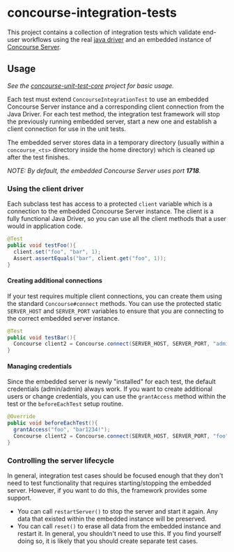 # concourse-integration-tests
This project contains a collection of integration tests which validate end-user workflows using the real [java driver](../concourse-driver-java) and an embedded instance of [Concourse Server](../concourse-server).

## Usage
_See the [concourse-unit-test-core](../concourse-unit-test-core) project for basic usage._

Each test must extend `ConcourseIntegrationTest` to use an embedded Concourse Server instance and a corresponding client connection from the Java Driver. For each test method, the integration test framework will stop the previously running embedded server, start a new one and establish a client connection for use in the unit tests. 

The embedded server stores data in a temporary directory (usually within a `concourse_<ts>` directory inside the home directory) which is cleaned up after the test finishes.

_NOTE: By default, the embedded Concourse Server uses port **1718**._

### Using the client driver
Each subclass test has access to a protected `client` variable which is a connection to the embedded Concourse Server instance. The client is a fully functional Java Driver, so you can use all the client methods that a user would in application code.
```java
@Test
public void testFoo(){
  client.set("foo", "bar", 1);
  Assert.assertEquals("bar", client.get("foo", 1));
}
```

#### Creating additional connections
If your test requires multiple client connections, you can create them using the standard `Concourse#connect` methods. You can use the protected static `SERVER_HOST` and `SERVER_PORT` variables to ensure that you are connecting to the correct embedded server instance.
```java
@Test
public void testBar(){
  Concourse client2 = Concourse.connect(SERVER_HOST, SERVER_PORT, "admin", "admin");
}
```

#### Managing credentials
Since the embedded server is newly "installed" for each test, the default credentials (admin/admin) always work. If you want to create additional users or change credentials, you can use the `grantAccess` method within the test or the `beforeEachTest` setup routine.
```java
@Override
public void beforeEachTest(){
  grantAccess("foo", "bar1234!");
  Concourse client2 = Concourse.connect(SERVER_HOST, SERVER_PORT, "foo", "bar1234!");
}
```

### Controlling the server lifecycle
In general, integration test cases should be focused enough that they don't need to test functionality that requires starting/stopping the embedded server. However, if you want to do this, the framework provides some support.
* You can call `restartServer()` to stop the server and start it again. Any data that existed within the embedded instance will be preserved.
* You can call `reset()` to erase all data from the embedded instance and restart it. In general, you shouldn't need to use this. If you find yourself doing so, it is likely that you should create separate test cases.
